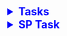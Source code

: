 <details style="font-size: 15px;">
<summary style="font-size: 25px; font-weight: 700; color: blue">
    Tasks
</summary>

- [x] Khởi tạo dự án
- [x] Kết nối database, thử kết nối và lấy data
- [x] Tạo phần đăng nhập
- [x] Import bean
- [x] Thêm form mức đổ dữ liệu giáo viên, sinh viên, môn học, khoa-lớp 
    (sinh viên, môn học hoàn thiện nhất có lọc theo lớp, khoa)
- [ ] Chỉnh các connection thành global
- [ ] Login: chỉnh role thành check box
- [ ] Login: chỉnh danh sách phân mảnh lấy bằng cách dùng SP
- [X] Form môn học: 
  - [X] thêm
  - [X] xóa
  - [X] sửa
  - [X] phục hồi
  - [X] reload?
- [X] Form khoa, lớp
  - [X] Show song song 2 form
  - [X] Khoa
    - [X] Thêm
    - [X] Xóa
    - [X] Sửa
    - [X] Phục hồi
    - [X] Reload?
  - [X] Lớp
    - [X] Thêm
    - [X] Xóa
    - [X] Sửa
    - [X] Phục hồi
    - [X] Reload?
- [X] Form sinh viên (của lớp)
  - [X] Thêm
  - [X] Xóa
  - [X] Sửa
  - [X] Phục hồi
  - [X] reload
- [ ] Form (subform) giảng viên (của khoa)
  - [ ] Thêm
  - [ ] Xóa
  - [ ] Sửa
  - [ ] Phục hồi
  - [ ] reload
- [ ] Nhập đề (Giảng viên only), giảng viên chỉ thấy và sửa câu hỏi của mình (bảng BoDe)
  - [ ] Thêm
  - [ ] Xóa
  - [ ] Sửa
  - [ ] Phục hồi
  - [ ] reload
- [ ] Chuẩn bị thi
  - [X] Nhân viên nhập tên lớp, môn sẽ thi, trình độ, lần thi, số câu thi, ngày thì, thời gian thi(phút), ghi vào GiangVien_DangKy
  - [ ] Khi đăng ký thi cần kiểm tra ràng buộc
- [ ] Thi
  - [ ] Phần thông tin thí sinh: Mã lớp, tên lớp, họ tên
  - [ ] Phần bài thi: 
    - [ ] Môn thi, ngày thi, số lần thi
    - [ ] Lọc ra số câu thi, thời gian thi, trình độ(giáo viên đăng ký)
    - [ ] Khi nhấn "bắt đầu thi", lọc các câu từ bước 2 phía trên (ngẫu nhiên, không trùng), sau đó tiến hành cho thí sinh thi ***(giao tác)***
  - [ ] Tiêu chí đề thi:
    - [ ] Ngẫu nhiên, không trùng nhau
    - [ ] Lấy theo trình độ A, B hay C
    - [ ] Ưu tiên lấy các câu trình độ cao, nếu thiếu thì lấy ở trình độ thấp hơn
    - [ ] Số câu trình độ cao **bắt buộc lớn hơn 70%**, nếu thiếu có thể lấy ở cơ sở khác
    - [ ] Ưu tiên lấy ở cơ sở mà lớp đố học
    - [ ] Điểm cao nhât là 10, số điểm mỗi câu là như nhau (trung bình cộng go brr)
    - [ ] Cho user chọn câu đã thi ở lần thi trước
    - [ ] Hết thời gian quy định => buộc kết thúc bài thi
    - [ ] Thông báo điểm cho sinh viên và lưu vào BangDiem
- [ ] Xem kết quả
  - [ ] In ra số câu đã thi dựa trên các thông tin Mã sinh viên, môn học, lần thi
  - [ ] Kết xuất bắt buộc
  ![alt text](.github/src/imgs/image.png)
- [ ] Bảng điểm môn học
  - [ ] Giáo viên chọn tên lớp, tên môn học, lần thi: chương trình in ra bảng điểm hết môn của lớp đã chọn
  - [ ] Mẫu bảng: (Stt,) MASV, HO, TEN, DIEM, ĐIỂM CHỮ
- [ ] Báo cáo DANH SÁCH ĐĂNG KÝ THI TRẮC NGHIỆM CƠ SỞ X
  - [ ] Xem danh sách đăng ký thi trắc nghiệm của cả 2 cơ sở @tungay đến @denngay; In theo từng cơ sở, in theo thứ tự tăng dần của ngày đăng ký ***(xử lý job)***
  - [ ] Mẫu: 
  ![alt text](.github/src/imgs/image2.png)

</details>

<details style="font-size: 15px;">
<summary style="font-size: 25px; font-weight: 700; color: blue">
    SP Task
</summary>

- [ ] Xem, thêm, xóa, sửa(, phục hồi, reload) môn học
- [ ] Xem, thêm, xóa, sửa(, phục hồi, reload) khoa
- [ ] Xem, thêm, xóa, sửa(, phục hồi, reload) lớp
- [ ] Xem, thêm, xóa, sửa(, phục hồi, reload) sinh viên
- [ ] Xem, thêm, xóa, sửa(, phục hồi, reload) giáo viên
- [ ] Xem, thêm, xóa, sửa(, phục hồi, reload) đề thi (câu hỏi)
- [ ] Xem, thêm, xóa, sửa(, phục hồi, reload) GiangVien_DangKy; khi thêm, sửa cần kiểm tra ràng buộc
- [ ] Xem thông tin thí sinh dự thi
- [ ] ***Lọc danh sách câu hỏi phù hợp với thí sinh tham gia dự thi***
- [ ] ***Chọn câu hỏi từ danh sách đã lọc để tạo đề thi***
- [ ] Tạo / sửa bảng tạm (local) lưu kết quả thi của sinh viên (theo 2 cách, mỗi 1 khoảng thời gian khi thi, hoặc ngay khi thí sinh chọn/đổi đáp án của 1 câu hỏi)
- [ ] Lưu kết quả cuối cùng vào BangDiem
- [X] Show kết quả bài thi, output: STT, Câu số (trong đề), Nội dung, Các chọn lựa, đáp án (lựa chọn sính xác), Đã chọn (đáp án thí sinh chọn)
- [X] Bảng điểm môn học của lớp, output: (Stt,) MASV, HO, TEN, DIEM, ĐIỂM CHỮ
- [X] Báo cáo danh sách đăng ký thi
</details>
